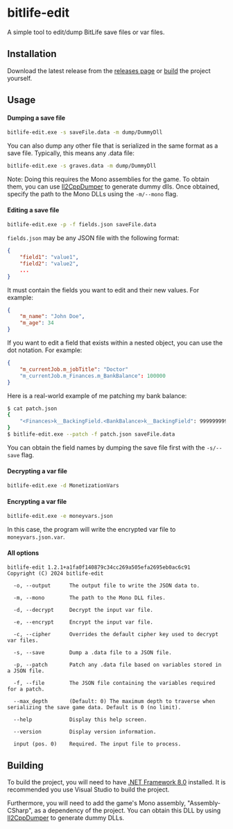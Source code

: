 ﻿# bitlife-edit

A simple tool to edit/dump BitLife save files or var files.

## Installation

Download the latest release from the [releases page](https://github.com/yntha/bitlife-edit/releases) or [build](#building) the project yourself.

## Usage
#### Dumping a save file
```sh
bitlife-edit.exe -s saveFile.data -m dump/DummyDll
```

You can also dump any other file that is serialized in the same format as a save file. Typically, this means any .data file:

```sh
bitlife-edit.exe -s graves.data -m dump/DummyDll
```

Note: Doing this requires the Mono assemblies for the game. To obtain them, you can use [Il2CppDumper](https://github.com/Perfare/Il2CppDumper) to generate dummy dlls. Once obtained, specify the path to the Mono DLLs using the `-m/--mono` flag.


#### Editing a save file
```sh
bitlife-edit.exe -p -f fields.json saveFile.data
```

`fields.json` may be any JSON file with the following format:
```json
{
	"field1": "value1",
	"field2": "value2",
	...
}
```

It must contain the fields you want to edit and their new values. For example:
```json
{
	"m_name": "John Doe",
	"m_age": 34
}
```

If you want to edit a field that exists within a nested object, you can use the dot notation. For example:
```json
{
	"m_currentJob.m_jobTitle": "Doctor"
	"m_currentJob.m_Finances.m_BankBalance": 100000
}
```

Here is a real-world example of me patching my bank balance:
```sh
$ cat patch.json
{
    "<Finances>k__BackingField.<BankBalance>k__BackingField": 9999999999.0
}
$ bitlife-edit.exe --patch -f patch.json saveFile.data
```

You can obtain the field names by dumping the save file first with the `-s/--save` flag.

#### Decrypting a var file
```sh
bitlife-edit.exe -d MonetizationVars
```

#### Encrypting a var file
```sh
bitlife-edit.exe -e moneyvars.json
```

In this case, the program will write the encrypted var file to `moneyvars.json.var`.

#### All options
```
bitlife-edit 1.2.1+a1fa0f140879c34cc269a505efa2695eb0ac6c91
Copyright (C) 2024 bitlife-edit

  -o, --output      The output file to write the JSON data to.

  -m, --mono        The path to the Mono DLL files.

  -d, --decrypt     Decrypt the input var file.

  -e, --encrypt     Encrypt the input var file.

  -c, --cipher      Overrides the default cipher key used to decrypt var files.

  -s, --save        Dump a .data file to a JSON file.

  -p, --patch       Patch any .data file based on variables stored in a JSON file.

  -f, --file        The JSON file containing the variables required for a patch.

  --max_depth       (Default: 0) The maximum depth to traverse when serializing the save game data. Default is 0 (no limit).

  --help            Display this help screen.

  --version         Display version information.

  input (pos. 0)    Required. The input file to process.
```

## Building
To build the project, you will need to have [.NET Framework 8.0](https://dotnet.microsoft.com/download/dotnet/8.0) installed.
It is recommended you use Visual Studio to build the project.

Furthermore, you will need to add the game's Mono assembly, "Assembly-CSharp", as a dependency of the project. You can obtain this DLL by using [Il2CppDumper](https://github.com/Perfare/Il2CppDumper) to generate dummy DLLs.

